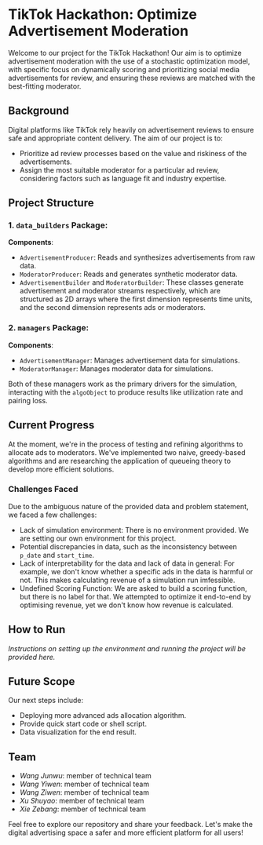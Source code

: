 # TikTok Hackathon: Optimize Advertisement Moderation

Welcome to our project for the TikTok Hackathon! Our aim is to optimize advertisement moderation with the use of a stochastic optimization model, with specific focus on dynamically scoring and prioritizing social media advertisements for review, and ensuring these reviews are matched with the best-fitting moderator.

## Background

Digital platforms like TikTok rely heavily on advertisement reviews to ensure safe and appropriate content delivery. The aim of our project is to:

- Prioritize ad review processes based on the value and riskiness of the advertisements.
- Assign the most suitable moderator for a particular ad review, considering factors such as language fit and industry expertise.

## Project Structure

### 1. `data_builders` Package:

**Components**:

- `AdvertisementProducer`: Reads and synthesizes advertisements from raw data.
- `ModeratorProducer`: Reads and generates synthetic moderator data.
- `AdvertisementBuilder` and `ModeratorBuilder`: These classes generate advertisement and moderator streams respectively, which are structured as 2D arrays where the first dimension represents time units, and the second dimension represents ads or moderators.

### 2. `managers` Package:

**Components**:

- `AdvertisementManager`: Manages advertisement data for simulations.
- `ModeratorManager`: Manages moderator data for simulations.

Both of these managers work as the primary drivers for the simulation, interacting with the `algoObject` to produce results like utilization rate and pairing loss.

## Current Progress

At the moment, we're in the process of testing and refining algorithms to allocate ads to moderators. We've implemented two naive, greedy-based algorithms and are researching the application of queueing theory to develop more efficient solutions.

### Challenges Faced

Due to the ambiguous nature of the provided data and problem statement, we faced a few challenges:

- Lack of simulation environment: There is no environment provided. We are setting our own environment for this project.
- Potential discrepancies in data, such as the inconsistency between `p_date` and `start_time`.
- Lack of interpretability for the data and lack of data in general: For example, we don't know whether a specific ads in the data is harmful or not. This makes calculating revenue of a simulation run imfessible.
- Undefined Scoring Function: We are asked to build a scoring function, but there is no label for that. We attempted to optimize it end-to-end by optimising revenue, yet we don't know how revenue is calculated.

## How to Run

*Instructions on setting up the environment and running the project will be provided here.*

## Future Scope

Our next steps include:

- Deploying more advanced ads allocation algorithm.
- Provide quick start code or shell script.
- Data visualization for the end result.

## Team

- *Wang Junwu*: member of technical team
- *Wang Yiwen*: member of technical team
- *Wang Ziwen*: member of technical team
- *Xu Shuyao*: member of technical team
- *Xie Zebang*: member of technical team

Feel free to explore our repository and share your feedback. Let's make the digital advertising space a safer and more efficient platform for all users!
